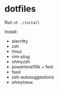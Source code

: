 # dotfiles
Run
```sh ./install```

Install:
- alacritty
- zsh
- tmux
- vim-plug
- ohmyzsh
- powerlevel10k + font
- fasd
- zsh-autosuggestions
- ohmytmux
